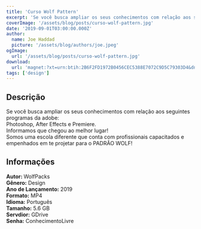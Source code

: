 ```yaml
---
title: 'Curso Wolf Pattern'
excerpt: 'Se você busca ampliar os seus conhecimentos com relação aos seguintes programas da adobe: Photoshop, After Effects e Premiere. Informamos que chegou ao melhor lugar! Somos uma escola diferente que conta com profissionais capacitados e empenhados em te projetar para o PADRÃO WOL'
coverImage: '/assets/blog/posts/curso-wolf-pattern.jpg'
date: '2019-09-01T03:00:00.000Z'
author:
  name: Joe Haddad
  picture: '/assets/blog/authors/joe.jpeg'
ogImage:
  url: '/assets/blog/posts/curso-wolf-pattern.jpg'
download:
  url: 'magnet:?xt=urn:btih:2B6F2FD1972B0456CEC5388E7072C9D5C79303D4&dn=CURSO%20WOLFPACK&tr=udp%3a%2f%2ftracker.openbittorrent.com%3a1337%2fannounce&tr=udp%3a%2f%2ftracker.opentrackr.org%3a1337%2fannounce'
tags: ['design']
---
```

<h2>Descrição</h2>
<p></p><p>Se você busca ampliar os seus conhecimentos com relação aos seguintes programas da adobe:<br/>Photoshop, After Effects e Premiere.<br/>Informamos que chegou ao melhor lugar!<br/>Somos uma escola diferente que conta com profissionais capacitados e empenhados em te projetar para o PADRÃO WOLF!</p><h2>Informações</h2><p><strong>Autor: </strong>WolfPacks<br/><strong>Gênero:</strong> Design<br/><strong>Ano de Lançamento:</strong> 2019 <br/><strong>Formato:</strong> MP4<br/><strong>Idioma:</strong> Português<br/><strong>Tamanho:</strong> 5.6 GB<br/><strong>Servdior:</strong> GDrive<br/><strong>Senha:</strong> ConhecimentoLivre </p>